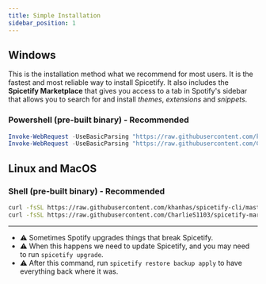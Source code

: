 ```yaml
---
title: Simple Installation
sidebar_position: 1
---
```


## Windows

This is the installation method what we recommend for most users. It is the fastest and most reliable way to install Spicetify. It also includes the **Spicetify Marketplace** that gives you access to a tab in Spotify's sidebar that allows you to search for and install _themes_, _extensions_ and _snippets_.

### Powershell (pre-built binary) - Recommended

```powershell
Invoke-WebRequest -UseBasicParsing "https://raw.githubusercontent.com/khanhas/spicetify-cli/master/install.ps1" | Invoke-Expression
Invoke-WebRequest -UseBasicParsing "https://raw.githubusercontent.com/CharlieS1103/spicetify-marketplace/master/install.ps1" | Invoke-Expression
```

## Linux and MacOS

### Shell (pre-built binary) - Recommended

```bash
curl -fsSL https://raw.githubusercontent.com/khanhas/spicetify-cli/master/install.sh | sh
curl -fsSL https://raw.githubusercontent.com/CharlieS1103/spicetify-marketplace/main/install.sh | sh
```

<hr/>

- ⚠️ Sometimes Spotify upgrades things that break Spicetify.<br/>
- ⚠️ When this happens we need to update Spicetify, and you may need to run `spicetify upgrade`.<br/>
- ⚠️ After this command, run `spicetify restore backup apply` to have everything back where it was.
